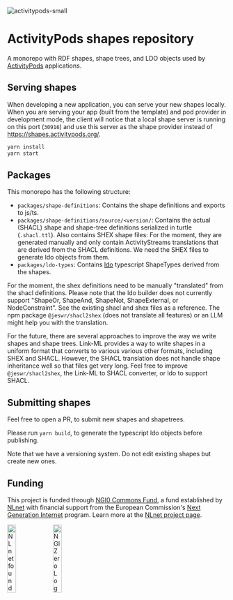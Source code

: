![activitypods-small](https://user-images.githubusercontent.com/17931931/215525902-6ae72fa9-fde0-43eb-a053-0ccfd4565ead.png)

# ActivityPods shapes repository

A monorepo with RDF shapes, shape trees, and LDO objects used by [ActivityPods](https://activitypods.org) applications.

## Serving shapes

When developing a new application, you can serve your new shapes locally. When you are serving your app (built from the template) and pod provider in development mode, the client will notice that a local shape server is running on this port (`30916`) and use this server as the shape provider instead of https://shapes.activitypods.org/.

```bash
yarn install
yarn start
```

## Packages

This monorepo has the following structure:

- `packages/shape-definitions`: Contains the shape definitions and exports to js/ts.
- `packages/shape-definitions/source/<version/`: Contains the actual (SHACL) shape and shape-tree definitions serialized in turtle (`.shacl.ttl`). Also contains SHEX shape files: For the moment, they are generated manually and only contain ActivityStreams translations that are derived from the SHACL definitions. We need the SHEX files to generate ldo objects from them.
- `packages/ldo-types`: Contains [ldo](https://ldo.js.org/) typescript ShapeTypes derived from the shapes.

For the moment, the shex definitions need to be manually "translated" from the shacl definitions. Please note that the ldo builder does not currently support "ShapeOr, ShapeAnd, ShapeNot, ShapeExternal, or NodeConstraint". See the existing shacl and shex files as a reference. The npm package `@jeswr/shacl2shex` (does not translate all features) or an LLM might help you with the translation.

For the future, there are several approaches to improve the way we write shapes and shape trees.
Link-ML provides a way to write shapes in a uniform format that converts to various various other formats, including SHEX and SHACL. However, the SHACL translation does not handle shape inheritance well so that files get very long. Feel free to improve `@jeswr/shacl2shex`, the Link-ML to SHACL converter, or ldo to support SHACL.

## Submitting shapes

Feel free to open a PR, to submit new shapes and shapetrees.

Please run `yarn build`, to generate the typescript ldo objects before publishing.

Note that we have a versioning system. Do not edit existing shapes but create new ones.

## Funding

This project is funded through [NGI0 Commons Fund](https://nlnet.nl/commonsfund), a fund established by [NLnet](https://nlnet.nl) with financial support from the European Commission's [Next Generation Internet](https://ngi.eu) program. Learn more at the [NLnet project page](https://nlnet.nl/project/DatamiPods).

[<img src="https://nlnet.nl/logo/banner.png" alt="NLnet foundation logo" width="20%" />](https://nlnet.nl)
[<img src="https://nlnet.nl/image/logos/NGI0_tag.svg" alt="NGI Zero Logo" width="20%" />](https://nlnet.nl/commonsfund)
